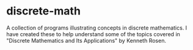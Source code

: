 # discrete-math
A collection of programs illustrating concepts in discrete mathematics.
I have created these to help understand some of the topics covered in "Discrete Mathematics and Its Applications" by Kenneth Rosen.
